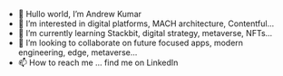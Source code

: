 - 👋 Hullo world, I’m Andrew Kumar
- 👀 I’m interested in digital platforms, MACH architecture, Contentful...
- 🌱 I’m currently learning Stackbit, digital strategy, metaverse, NFTs...
- 💞️ I’m looking to collaborate on future focused apps, modern engineering, edge, metaverse...
- 📫 How to reach me ... find me on LinkedIn

<!---
andrewkumarxyz/andrewkumarxyz is a ✨ special ✨ repository because its `README.md` (this file) appears on your GitHub profile.
You can click the Preview link to take a look at your changes.
--->

